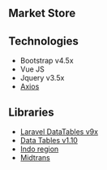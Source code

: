 ## Market Store

## Technologies

-   Bootstrap v4.5x
-   Vue JS
-   Jquery v3.5x
-   [Axios](https://github.com/axios/axios)

## Libraries

-   [Laravel DataTables v9x](https://yajrabox.com)
-   [Data Tables v1.10](https://datatables.net/)
-   [Indo region](https://github.com/azishapidin/indoregion)
-   [Midtrans](https://github.com/Midtrans/midtrans-php)
